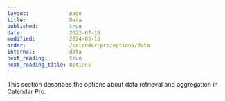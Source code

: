 ```yaml
---
layout:             page
title:              Data
published:          true
date:               2022-07-18
modified:           2024-05-16
order:              /calendar-pro/options/data
internal:           data
next_reading:       true
next_reading_title: Options
---
```

This section describes the options about data retrieval and aggregation in Calendar Pro.